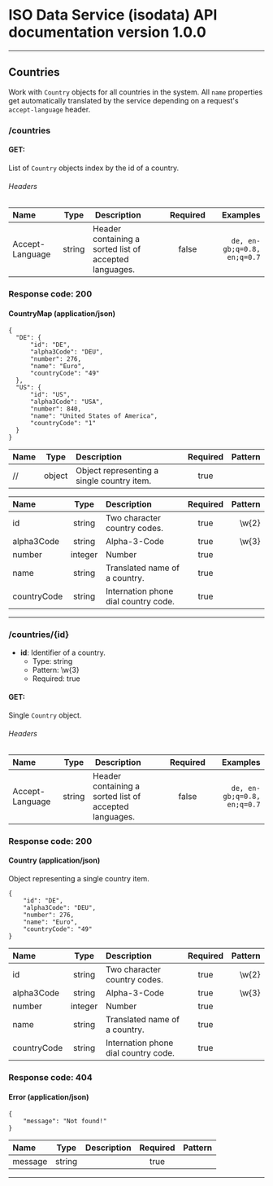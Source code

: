 # ISO Data Service (isodata) API documentation version 1.0.0

---

## Countries
Work with `Country` objects for all countries in the system. All `name` properties get automatically translated by the service depending on a request's `accept-language` header.

### /countries

#### **GET**:
List of `Country` objects index by the id of a country.

###### Headers

| Name | Type | Description | Required | Examples |
|:-----|:----:|:------------|:--------:|---------:|
| Accept-Language | string | Header containing a sorted list of accepted languages. | false | ``` de, en-gb;q=0.8, en;q=0.7 ``` 

### Response code: 200

#### CountryMap (application/json) 

```
{
  "DE": {
      "id": "DE",
      "alpha3Code": "DEU",
      "number": 276,
      "name": "Euro",
      "countryCode": "49"
  },
  "US": {
      "id": "US",
      "alpha3Code": "USA",
      "number": 840,
      "name": "United States of America",
      "countryCode": "1"
  }
}
 ```

| Name | Type | Description | Required | Pattern |
|:-----|:----:|:------------|:--------:|--------:|
| // | object | Object representing a single country item. | true |  |

| Name | Type | Description | Required | Pattern |
|:-----|:----:|:------------|:--------:|--------:|
| id | string | Two character country codes. | true | \w{2} |
| alpha3Code | string | Alpha-3-Code | true | \w{3} |
| number | integer | Number | true |  |
| name | string | Translated name of a country. | true |  |
| countryCode | string | Internation phone dial country code. | true |  |

---

### /countries/{id}

* **id**: Identifier of a country.
    * Type: string
    * Pattern: \w{3}
    * Required: true

#### **GET**:
Single `Country` object.

###### Headers

| Name | Type | Description | Required | Examples |
|:-----|:----:|:------------|:--------:|---------:|
| Accept-Language | string | Header containing a sorted list of accepted languages. | false | ``` de, en-gb;q=0.8, en;q=0.7 ``` 

### Response code: 200

#### Country (application/json) 
Object representing a single country item.

```
{
    "id": "DE",
    "alpha3Code": "DEU",
    "number": 276,
    "name": "Euro",
    "countryCode": "49"
}
 ```

| Name | Type | Description | Required | Pattern |
|:-----|:----:|:------------|:--------:|--------:|
| id | string | Two character country codes. | true | \w{2} |
| alpha3Code | string | Alpha-3-Code | true | \w{3} |
| number | integer | Number | true |  |
| name | string | Translated name of a country. | true |  |
| countryCode | string | Internation phone dial country code. | true |  |

### Response code: 404

#### Error (application/json) 

```
{
    "message": "Not found!"
}
 ```

| Name | Type | Description | Required | Pattern |
|:-----|:----:|:------------|:--------:|--------:|
| message | string |  | true |  |

---

